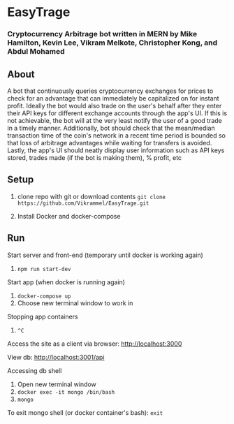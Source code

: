 # EasyTrage
### Cryptocurrency Arbitrage bot written in MERN by Mike Hamilton, Kevin Lee, Vikram Melkote, Christopher Kong, and Abdul Mohamed

## About

A bot that continuously queries cryptocurrency exchanges for prices to check for an advantage that can immediately be capitalized on for instant profit. Ideally the bot would also trade on the user's behalf after they enter their API keys for different exchange accounts through the app's UI. If this is not achievable, the bot will at the very least notify the user of a good trade in a timely manner. Additionally, bot should check that the mean/median transaction time of the coin's network in a recent time period is bounded so that loss of arbitrage advantages while waiting for transfers is avoided. Lastly, the app's UI should neatly display user information such as API keys stored, trades made (if the bot is making them), % profit, etc

## Setup

1. clone repo with git or download contents
`git clone https://github.com/Vikrammel/EasyTrage.git`

2. Install Docker and docker-compose


## Run

Start server and front-end (temporary until docker is working again)
1. `npm run start-dev`

Start app (when docker is running again)

1. `docker-compose up`
2. Choose new terminal window to work in

Stopping app containers

1. `^C`

Access the site as a client via browser:
[http://localhost:3000](http://localhost:3000)

View db:
[http://localhost:3001/api](http://localhost:3001/api)

Accessing db shell

1. Open new terminal window
2. `docker exec -it mongo /bin/bash`
3. `mongo`

To exit mongo shell (or docker container's bash): `exit`
